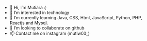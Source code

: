 - 👋 Hi, I’m Mutiara :)
- 👀 I’m interested in technology
- 🌱 I’m currently learning Java, CSS, Html, JavaScript, Python, PHP, Reactjs and Mysql.
- 💞️ I’m looking to collaborate on github
- 📫 Contact me on instagram (mutiw00_)

<!---
Mutia109/Mutia109 is a ✨ special ✨ repository because its `README.md` (this file) appears on your GitHub profile.
You can click the Preview link to take a look at your changes.
--->
